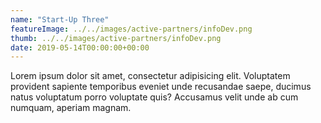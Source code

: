 ```yaml
---
name: "Start-Up Three"
featureImage: ../../images/active-partners/infoDev.png
thumb: ../../images/active-partners/infoDev.png
date: 2019-05-14T00:00:00+00:00
---
```

Lorem ipsum dolor sit amet, consectetur adipisicing elit. Voluptatem provident sapiente temporibus eveniet unde recusandae saepe, ducimus natus voluptatum porro voluptate quis? Accusamus velit unde ab cum numquam, aperiam magnam.